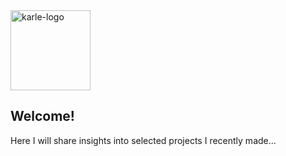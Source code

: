 <img width="128" alt="karle-logo" src="https://user-images.githubusercontent.com/15382541/131265969-c94852f9-cdf9-4ddc-91ac-eeeca9e71466.png">

## Welcome!

Here I will share insights into selected projects I recently made...


